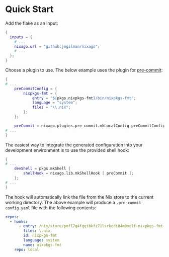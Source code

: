 # Quick Start

Add the flake as an input:

```nix
{
  inputs = {
    # ...
    nixago.url = "github:jmgilman/nixago";
    # ...
  };
}
```

Choose a plugin to use. The below example uses the plugin for [pre-commit][1]:

```nix
{
# ...
    preCommitConfig = {
        nixpkgs-fmt = {
            entry = "${pkgs.nixpkgs-fmt}/bin/nixpkgs-fmt";
            language = "system";
            files = "\\.nix";
        };
    };

    preCommit = nixago.plugins.pre-commit.mkLocalConfig preCommitConfig;
# ...
}
```

The easiest way to integrate the generated configuration into your development
environment is to use the provided shell hook:

```nix
{
# ...
    devShell = pkgs.mkShell {
        shellHook = nixago.lib.mkShellHook [ preCommit ];
    };
# ...
}
```

The hook will automatically link the file from the Nix store to the current
working directory. The above example will produce a `.pre-commit-config.yaml`
file with the following contents:

```yaml
repos:
  - hooks:
      - entry: /nix/store/pmfl7q4fqqibkfz71lsrkcdi04m0mclf-nixpkgs-fmt-1.2.0/bin/nixpkgs-fmt
        files: \.nix
        id: nixpkgs-fmt
        language: system
        name: nixpkgs-fmt
    repo: local
```

[1]: https://pre-commit.com/
